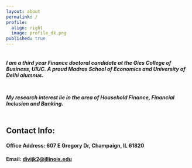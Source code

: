 ```yaml
---
layout: about
permalink: /
profile:
  align: right
  image: profile_dk.png
published: true
---
```

<hr style="line-height: 2px; visibility:hidden;" />

##### I am a third year Finance doctoral candidate at the Gies College of Business, UIUC. A proud Madras School of Economics and University of Delhi alumnus.
<hr style="line-height: 4px; visibility:hidden;" />

##### My research interest lie in the area of Household Finance, Financial Inclusion and Banking.
<hr style="line-height: 4px; visibility:hidden;" />

## Contact Info:
#### Office Address: 607 E Gregory Dr, Champaign, IL 61820
#### Email: divijk2@illinois.edu

